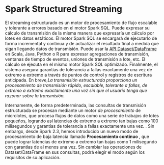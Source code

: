 # Spark  Structured Streaming

El streaming estructurado es un motor de procesamiento de flujo escalable y tolerante a errores basado en el motor Spark SQL. Puede expresar su cálculo de transmisión de la misma manera que expresaría un cálculo por lotes en datos estáticos. El motor Spark SQL se encargará de ejecutarlo de forma incremental y continua y de actualizar el resultado final a medida que sigan llegando datos de transmisión. Puede usar la [API Dataset/DataFrame](https://spark.apache.org/docs/latest/sql-programming-guide.html) en Scala, Java, Python o R para expresar agregaciones de transmisión, ventanas de tiempo de eventos, uniones de transmisión a lote, etc. El cálculo se ejecuta en el mismo motor Spark SQL optimizado. Finalmente, el sistema asegura garantías de tolerancia a fallas exactamente una vez de extremo a extremo a través de puntos de control y registros de escritura anticipada. En breve,*La transmisión estructurada proporciona un procesamiento de transmisión rápido, escalable, tolerante a fallas, de extremo a extremo exactamente una vez sin que el usuario tenga que razonar sobre la transmisión.*

Internamente, de forma predeterminada, las consultas de transmisión estructurada se procesan mediante un motor *de procesamiento* de microlotes, que procesa flujos de datos como una serie de trabajos de lotes pequeños, logrando así latencias de extremo a extremo tan bajas como 100 milisegundos y garantías de tolerancia a fallas exactamente una vez. . Sin embargo, desde Spark 2.3, hemos introducido un nuevo modo de procesamiento de baja latencia llamado **Procesamiento continuo** , que puede lograr latencias de extremo a extremo tan bajas como 1 milisegundo con garantías de al menos una vez. Sin cambiar las operaciones de Dataset/DataFrame en sus consultas, podrá elegir el modo según los requisitos de su aplicación.
